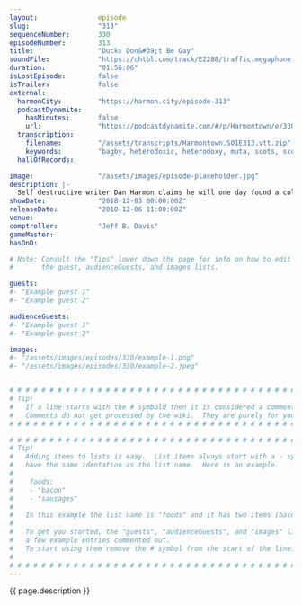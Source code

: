 ```yaml
---
layout:               episode
slug:                 "313"
sequenceNumber:       330
episodeNumber:        313
title:                "Ducks Don&#39;t Be Gay"
soundFile:            "https://chtbl.com/track/E2288/traffic.megaphone.fm/STA7192102916.mp3?updated=1596578450"
duration:             "01:56:06"
isLostEpisode:        false
isTrailer:            false
external:
  harmonCity:         "https://harmon.city/episode-313"
  podcastDynamite:
    hasMinutes:       false
    url:              "https://podcastdynamite.com/#/p/Harmontown/e/330/313"
  transcription:
    filename:         "/assets/transcripts/Harmontown.S01E313.vtt.zip"
    keywords:         "bagby, heterodoxic, heterodoxy, muta, scots, scottish-gaelic, secession, sex-ified, strokin', turpin, stroking, scotland's, stroked, celtic, peterson, rangers, mick, fallacy, glasgow, headbutt, clarence, roaster, briefcase, scotland, clients"
  hallOfRecords:      

image:                "/assets/images/episode-placeholder.jpg"
description: |-
  Self destructive writer Dan Harmon claims he will one day found a colony of like-minded misfits. He's appointed suit-clad gadabout Jeff Davis as his Comptroller and bearded dreamboat Spencer Crittenden as his Dungeon Master. It's like a neurotic town hall meeting, often with alcohol and famous people.
showDate:             "2018-12-03 00:00:00Z"
releaseDate:          "2018-12-06 11:00:00Z"
venue:                
comptroller:          "Jeff B. Davis"
gameMaster:           
hasDnD:               

# Note: Consult the "Tips" lower down the page for info on how to edit
#       the guest, audienceGuests, and images lists.

guests:
#- "Example guest 1"
#- "Example guest 2"

audienceGuests:
#- "Example guest 1"
#- "Example guest 2"

images:
#- "/assets/images/episodes/330/example-1.png"
#- "/assets/images/episodes/330/example-2.jpeg"


# # # # # # # # # # # # # # # # # # # # # # # # # # # # # # # # # # # # # # # # # # # # #
# Tip!
#   If a line starts with the # symbold then it is considered a comment.
#   Comments do not get processed by the wiki.  They are purely for your information.
# # # # # # # # # # # # # # # # # # # # # # # # # # # # # # # # # # # # # # # # # # # # #

# # # # # # # # # # # # # # # # # # # # # # # # # # # # # # # # # # # # # # # # # # # # #
# Tip!
#   Adding items to lists is easy.  List items always start with a - symbol and have
#   have the same identation as the list name.  Here is an example.
#
#    foods:
#    - "bacon"
#    - "sausages"
#
#   In this example the list name is "foods" and it has two items (bacon, and sausages).
#
#   To get you started, the "guests", "audienceGuests", and "images" lists below have
#   a few example entries commented out.
#   To start using them remove the # symbol from the start of the line.
#
# # # # # # # # # # # # # # # # # # # # # # # # # # # # # # # # # # # # # # # # # # # # #
---
```


<!-- The episode description will be rendered here -->
{{ page.description }}

<!-- Add your content BELOW here -->
<!-- vvvvvvvvvvvvvvvvvvvvvvvvvvv -->




<!-- ^^^^^^^^^^^^^^^^^^^^^^^^^^^ -->
<!-- Add your content ABOVE here -->

<!-- The episode gallery will be rendered here -->